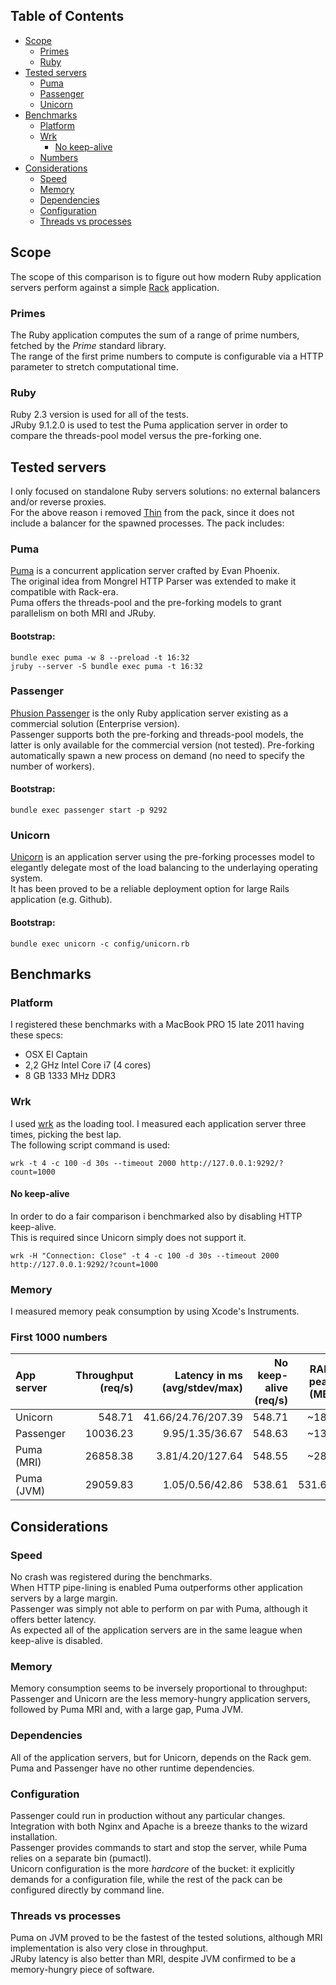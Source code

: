 ## Table of Contents
* [Scope](#scope)
  * [Primes](#primes)
  * [Ruby](#ruby)
* [Tested servers](#tested-servers)
  * [Puma](#puma)
  * [Passenger](#passenger)
  * [Unicorn](#unicorn)
* [Benchmarks](#benchmarks)
  * [Platform](#platform)
  * [Wrk](#wrk)
    * [No keep-alive](#no-keep-alive)
  * [Numbers](#numbers)
* [Considerations](#considerations)
  * [Speed](#speed)
  * [Memory](#memory)
  * [Dependencies](#dependencies)
  * [Configuration](#configuration)
  * [Threads vs processes](#threads-vs-processes)

## Scope
The scope of this comparison is to figure out how modern Ruby application servers perform against a simple [Rack](http://rack.github.io/) application.

### Primes
The Ruby application computes the sum of a range of prime numbers, fetched by the *Prime* standard library.  
The range of the first prime numbers to compute is configurable via a HTTP parameter to stretch computational time.  

### Ruby
Ruby 2.3 version is used for all of the tests.    
JRuby 9.1.2.0 is used to test the Puma application server in order to compare the threads-pool model versus the pre-forking one.

## Tested servers
I only focused on standalone Ruby servers solutions: no external balancers and/or reverse proxies.  
For the above reason i removed [Thin](http://code.macournoyer.com/thin/) from the pack, since it does not include a balancer for the spawned processes.
The pack includes:

### Puma
[Puma](http://puma.io/) is a concurrent application server crafted by Evan Phoenix.  
The original idea from Mongrel HTTP Parser was extended to make it compatible with Rack-era.  
Puma offers the threads-pool and the pre-forking models to grant parallelism on both MRI and JRuby.

#### Bootstrap:
```
bundle exec puma -w 8 --preload -t 16:32
jruby --server -S bundle exec puma -t 16:32
```

### Passenger
[Phusion Passenger](https://www.phusionpassenger.com/) is the only Ruby application server existing as a commercial solution (Enterprise version).  
Passenger supports both the pre-forking and threads-pool models, the latter is only available for the commercial version (not tested). 
Pre-forking automatically spawn a new process on demand (no need to specify the number of workers).

#### Bootstrap:
```
bundle exec passenger start -p 9292
```

### Unicorn
[Unicorn](http://unicorn.bogomips.org/) is an application server using the pre-forking processes model to elegantly delegate most of the load balancing to the underlaying operating system.  
It has been proved to be a reliable deployment option for large Rails application (e.g. Github).

#### Bootstrap:
```
bundle exec unicorn -c config/unicorn.rb
```

## Benchmarks

### Platform
I registered these benchmarks with a MacBook PRO 15 late 2011 having these specs:
* OSX El Captain
* 2,2 GHz Intel Core i7 (4 cores)
* 8 GB 1333 MHz DDR3

### Wrk
I used [wrk](https://github.com/wg/wrk) as the loading tool.
I measured each application server three times, picking the best lap.  
The following script command is used:

```
wrk -t 4 -c 100 -d 30s --timeout 2000 http://127.0.0.1:9292/?count=1000
```

#### No keep-alive
In order to do a fair comparison i benchmarked also by disabling HTTP keep-alive.  
This is required since Unicorn simply does not support it.

```
wrk -H "Connection: Close" -t 4 -c 100 -d 30s --timeout 2000 http://127.0.0.1:9292/?count=1000
```

### Memory
I measured memory peak consumption by using Xcode's Instruments.

### First 1000 numbers
| App server     | Throughput (req/s)   | Latency in ms (avg/stdev/max) | No keep-alive (req/s) |    RAM peak (MB) |
| :------------- | -------------------: | ----------------------------: | --------------------: | ---------------: |
| Unicorn        |              548.71  |           41.66/24.76/207.39  |               548.71  |            ~183  |
| Passenger      |            10036.23  |              9.95/1.35/36.67  |               548.63  |            ~138  |
| Puma (MRI)     |            26858.38  |             3.81/4.20/127.64  |               548.55  |            ~280  |
| Puma (JVM)     |            29059.83  |              1.05/0.56/42.86  |               538.61  |          531.69  |

## Considerations

### Speed
No crash was registered during the benchmarks.  
When HTTP pipe-lining is enabled Puma outperforms other application servers by a large margin.  
Passenger was simply not able to perform on par with Puma, although it offers better latency.  
As expected all of the application servers are in the same league when keep-alive is disabled.

### Memory
Memory consumption seems to be inversely proportional to throughput: Passenger and Unicorn are the less memory-hungry application servers, followed by Puma MRI and, with a large gap, Puma JVM.

### Dependencies
All of the application servers, but for Unicorn, depends on the Rack gem.  
Puma and Passenger have no other runtime dependencies.  

### Configuration
Passenger could run in production without any particular changes. Integration with both Nginx and Apache is a breeze thanks to the wizard installation.    
Passenger provides commands to start and stop the server, while Puma relies on a separate bin (pumactl).  
Unicorn configuration is the more *hardcore* of the bucket: it explicitly demands for a configuration file, while the rest of the pack can be configured directly by command line.

### Threads vs processes
Puma on JVM proved to be the fastest of the tested solutions, although MRI implementation is also very close in throughput.  
JRuby latency is also better than MRI, despite JVM confirmed to be a memory-hungry piece of software.
